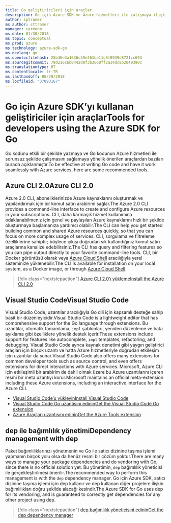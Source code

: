 ```yaml
---
title: Go geliştiricileri için araçlar
description: Go için Azure SDK ve Azure hizmetleri ile çalışmaya ilişkin araçlar
author: sptramer
ms.author: sttramer
manager: carmonm
ms.date: 01/30/2018
ms.topic: conceptual
ms.prod: azure
ms.technology: azure-sdk-go
ms.devlang: go
ms.openlocfilehash: 25b46e3a1636c39e261ba11c6f8939d8721cc693
ms.sourcegitcommit: 79d216c6b0442d0f3b3660ff2a34dc8b2049390c
ms.translationtype: HT
ms.contentlocale: tr-TR
ms.lasthandoff: 06/29/2018
ms.locfileid: "37093167"
---
```

# <a name="tools-for-developers-using-the-azure-sdk-for-go"></a><span data-ttu-id="d1269-103">Go için Azure SDK’yı kullanan geliştiriciler için araçlar</span><span class="sxs-lookup"><span data-stu-id="d1269-103">Tools for developers using the Azure SDK for Go</span></span>

<span data-ttu-id="d1269-104">Go kodunu etkili bir şekilde yazmaya ve Go kodunun Azure hizmetleri ile sorunsuz şekilde çalışmasını sağlamaya yönelik önerilen araçlardan bazıları burada açıklanmıştır.</span><span class="sxs-lookup"><span data-stu-id="d1269-104">To be effective at writing Go code and have it work seamlessly with Azure services, here are some recommended tools.</span></span>

## <a name="azure-cli-20"></a><span data-ttu-id="d1269-105">Azure CLI 2.0</span><span class="sxs-lookup"><span data-stu-id="d1269-105">Azure CLI 2.0</span></span>

<span data-ttu-id="d1269-106">Azure 2.0 CLI, aboneliklerinizde Azure kaynaklarını oluşturmak ve yapılandırmak için bir komut satırı arabirimi sağlar.</span><span class="sxs-lookup"><span data-stu-id="d1269-106">The Azure 2.0 CLI provides a command-line interface to create and configure Azure resources in your subscriptions.</span></span> <span data-ttu-id="d1269-107">CLI, daha karmaşık hizmet kullanımına odaklanabilmeniz için genel ve paylaşılan Azure kaynaklarını hızlı bir şekilde oluşturmaya başlamanıza yardımcı olabilir.</span><span class="sxs-lookup"><span data-stu-id="d1269-107">The CLI can help you get started building common and shared Azure resources quickly, so that you can focus on more complex usage of services.</span></span> <span data-ttu-id="d1269-108">CLI, sorgulama ve filtreleme özelliklerine sahiptir; böylece çıkışı doğrudan sık kullandığınız komut satırı araçlarına kanalize edebilirsiniz.</span><span class="sxs-lookup"><span data-stu-id="d1269-108">The CLI has query and filtering features so you can pipe output directly to your favorite command-line tools.</span></span> <span data-ttu-id="d1269-109">CLI, bir Docker görüntüsü olarak veya [Azure Cloud Shell](https://docs.microsoft.com/en-us/azure/cloud-shell/overview) aracılığıyla yerel sisteminize yüklenebilir.</span><span class="sxs-lookup"><span data-stu-id="d1269-109">The CLI is available for installation on your local system, as a Docker image, or through [Azure Cloud Shell](https://docs.microsoft.com/en-us/azure/cloud-shell/overview).</span></span>

> [!div class="nextstepaction"]
> [<span data-ttu-id="d1269-110">Azure CLI 2.0’ı yükleme</span><span class="sxs-lookup"><span data-stu-id="d1269-110">Install the Azure CLI 2.0</span></span>](/cli/azure/install-azure-cli)

## <a name="visual-studio-code"></a><span data-ttu-id="d1269-111">Visual Studio Code</span><span class="sxs-lookup"><span data-stu-id="d1269-111">Visual Studio Code</span></span>

<span data-ttu-id="d1269-112">Visual Studio Code, uzantılar aracılığıyla Go dili için kapsamlı desteğe sahip basit bir düzenleyicidir.</span><span class="sxs-lookup"><span data-stu-id="d1269-112">Visual Studio Code is a lightweight editor that has comprehensive support for the Go language through extensions.</span></span> <span data-ttu-id="d1269-113">Bu uzantılar, otomatik tamamlama, `impl` şablonları, yeniden düzenleme ve hata ayıklama gibi özelliklere yönelik destek içerir.</span><span class="sxs-lookup"><span data-stu-id="d1269-113">These extensions include support for features like autocomplete, `impl` templates, refactoring, and debugging.</span></span> <span data-ttu-id="d1269-114">Visual Studio Code ayrıca kaynak denetimi gibi yaygın geliştirici araçları için birçok uzantı ve hatta Azure hizmetleriyle doğrudan etkileşim için uzantılar da sunar.</span><span class="sxs-lookup"><span data-stu-id="d1269-114">Visual Studio Code also offers many extensions for common developer tools such as source control, and even offers extensions for direct interactions with Azure services.</span></span> <span data-ttu-id="d1269-115">Microsoft, Azure CLI için etkileşimli bir arabirim de dahil olmak üzere bu Azure uzantılarını içeren resmi bir meta uzantıyı korur.</span><span class="sxs-lookup"><span data-stu-id="d1269-115">Microsoft maintains an official meta-extension including these Azure extensions, including an interactive interface for the Azure CLI.</span></span>

* [<span data-ttu-id="d1269-116">Visual Studio Code’u yükleyin</span><span class="sxs-lookup"><span data-stu-id="d1269-116">Install Visual Studio Code</span></span>](https://code.visualstudio.com/Download)
* [<span data-ttu-id="d1269-117">Visual Studio Code Go uzantısını edinin</span><span class="sxs-lookup"><span data-stu-id="d1269-117">Get the Visual Studio Code Go extension</span></span>](https://code.visualstudio.com/docs/languages/go)
* [<span data-ttu-id="d1269-118">Azure Araçları uzantısını edinin</span><span class="sxs-lookup"><span data-stu-id="d1269-118">Get the Azure Tools extension</span></span>](https://marketplace.visualstudio.com/items?itemName=ms-vscode.vscode-azureextensionpack)

## <a name="dependency-management-with-dep"></a><span data-ttu-id="d1269-119">dep ile bağımlılık yönetimi</span><span class="sxs-lookup"><span data-stu-id="d1269-119">Dependency management with dep</span></span>

<span data-ttu-id="d1269-120">Paket bağımlılıklarınızı yönetmenin ve Go ile satıcı dizinine taşıma işlemi yapmanın birçok yolu olsa da henüz resmi bir çözüm yoktur.</span><span class="sxs-lookup"><span data-stu-id="d1269-120">There are many ways to manage your package dependencies and do vendoring with Go, since there is no official solution yet.</span></span> <span data-ttu-id="d1269-121">Bu yönetimin, `dep` bağımlılık yöneticisi ile gerçekleştirilmesi önerilir.</span><span class="sxs-lookup"><span data-stu-id="d1269-121">The recommended way to perform this management is with the `dep` dependency manager.</span></span> <span data-ttu-id="d1269-122">Go için Azure SDK, satıcı dizinine taşıma işlemi için dep kullanır ve dep kullanan diğer projelere ilişkin bağımlılıkları doğru şekilde alacağı kesindir.</span><span class="sxs-lookup"><span data-stu-id="d1269-122">The Azure SDK for Go uses dep for its vendoring, and is guaranteed to correctly get dependencies for any other project using dep.</span></span>

> [!div class="nextstepaction"]
> [<span data-ttu-id="d1269-123">dep bağımlılık yöneticisini edinin</span><span class="sxs-lookup"><span data-stu-id="d1269-123">Get the dep dependency manager</span></span>](https://github.com/golang/dep)
